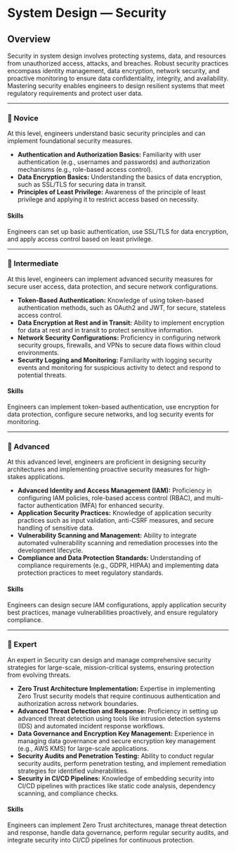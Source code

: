 # System Design — **Security**

## Overview
Security in system design involves protecting systems, data, and resources from unauthorized access, attacks, and breaches. Robust security practices encompass identity management, data encryption, network security, and proactive monitoring to ensure data confidentiality, integrity, and availability. Mastering security enables engineers to design resilient systems that meet regulatory requirements and protect user data.

---

### 🌱 Novice
At this level, engineers understand basic security principles and can implement foundational security measures.

- **Authentication and Authorization Basics:** Familiarity with user authentication (e.g., usernames and passwords) and authorization mechanisms (e.g., role-based access control).
- **Data Encryption Basics:** Understanding the basics of data encryption, such as SSL/TLS for securing data in transit.
- **Principles of Least Privilege:** Awareness of the principle of least privilege and applying it to restrict access based on necessity.

#### Skills
Engineers can set up basic authentication, use SSL/TLS for data encryption, and apply access control based on least privilege.

---

### 🌿 Intermediate
At this level, engineers can implement advanced security measures for secure user access, data protection, and secure network configurations.

- **Token-Based Authentication:** Knowledge of using token-based authentication methods, such as OAuth2 and JWT, for secure, stateless access control.
- **Data Encryption at Rest and in Transit:** Ability to implement encryption for data at rest and in transit to protect sensitive information.
- **Network Security Configurations:** Proficiency in configuring network security groups, firewalls, and VPNs to secure data flows within cloud environments.
- **Security Logging and Monitoring:** Familiarity with logging security events and monitoring for suspicious activity to detect and respond to potential threats.

#### Skills
Engineers can implement token-based authentication, use encryption for data protection, configure secure networks, and log security events for monitoring.

---

### 🌳 Advanced
At this advanced level, engineers are proficient in designing security architectures and implementing proactive security measures for high-stakes applications.

- **Advanced Identity and Access Management (IAM):** Proficiency in configuring IAM policies, role-based access control (RBAC), and multi-factor authentication (MFA) for enhanced security.
- **Application Security Practices:** Knowledge of application security practices such as input validation, anti-CSRF measures, and secure handling of sensitive data.
- **Vulnerability Scanning and Management:** Ability to integrate automated vulnerability scanning and remediation processes into the development lifecycle.
- **Compliance and Data Protection Standards:** Understanding of compliance requirements (e.g., GDPR, HIPAA) and implementing data protection practices to meet regulatory standards.

#### Skills
Engineers can design secure IAM configurations, apply application security best practices, manage vulnerabilities proactively, and ensure regulatory compliance.

---

### 🚀 Expert
An expert in Security can design and manage comprehensive security strategies for large-scale, mission-critical systems, ensuring protection from evolving threats.

- **Zero Trust Architecture Implementation:** Expertise in implementing Zero Trust security models that require continuous authentication and authorization across network boundaries.
- **Advanced Threat Detection and Response:** Proficiency in setting up advanced threat detection using tools like intrusion detection systems (IDS) and automated incident response workflows.
- **Data Governance and Encryption Key Management:** Experience in managing data governance and secure encryption key management (e.g., AWS KMS) for large-scale applications.
- **Security Audits and Penetration Testing:** Ability to conduct regular security audits, perform penetration testing, and implement remediation strategies for identified vulnerabilities.
- **Security in CI/CD Pipelines:** Knowledge of embedding security into CI/CD pipelines with practices like static code analysis, dependency scanning, and compliance checks.

#### Skills
Engineers can implement Zero Trust architectures, manage threat detection and response, handle data governance, perform regular security audits, and integrate security into CI/CD pipelines for continuous protection.
